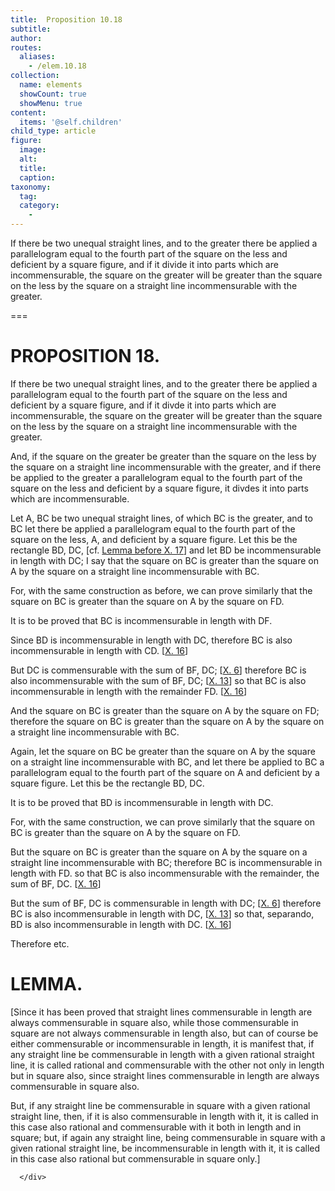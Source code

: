 ```yaml
---
title:  Proposition 10.18
subtitle: 
author:
routes:
  aliases:
    - /elem.10.18
collection:
  name: elements
  showCount: true
  showMenu: true
content:
  items: '@self.children'
child_type: article
figure:
  image:
  alt:
  title:
  caption:
taxonomy:
  tag:
  category:
    - 
---
```


<p>
       <hi rend="ital">If there be two unequal straight lines, and to the greater there be applied a parallelogram equal to the fourth part of the square on the less and deficient by a square figure, and if it divide it into parts which are incommensurable, the square on the greater will be greater than the square on the less by the square on a straight line incommensurable with the greater.</hi>
      </p>

===

<h1>PROPOSITION 18.</h1>
<p>
       <span class="ital">If there be two unequal straight lines, and to the greater there be applied a parallelogram equal to the fourth part of the square on the less and deficient by a square figure, and if it divde it into parts which are incommensurable, the square on the greater will be greater than the square on the less by the square on a straight line incommensurable with the greater.</span>
      </p>

<p><span class="ital">And, if the square on the greater be greater than the square on the less by the square on a straight line incommensurable with the greater, and if there be applied to the greater a parallelogram equal to the fourth part of the square on the less and deficient by a square figure, it divdes it into parts which are incommensurable</span>. </p>

<p>Let <span class="ital">A</span>, <span class="ital">BC</span> be two unequal straight lines, of which <span class="ital">BC</span> is the greater, and to <span class="ital">BC</span> let there be applied a parallelogram equal to the fourth part of the square on the less, <span class="ital">A</span>, and deficient by a square figure. Let this be the rectangle <span class="ital">BD</span>, <span class="ital">DC</span>, [cf. <a href="/elem.10.16.l.1">Lemma before X. 17</a>]  and let <span class="ital">BD</span> be incommensurable in length with <span class="ital">DC</span>; I say that the square on <span class="ital">BC</span> is greater than the square on <span class="ital">A</span> by the square on a straight line incommensurable with <span class="ital">BC</span>. </p>

<p>For, with the same construction as before, we can prove similarly that the square on <span class="ital">BC</span> is greater than the square on <span class="ital">A</span> by the square on <span class="ital">FD</span>. </p>

<p>It is to be proved that <span class="ital">BC</span> is incommensurable in length with <span class="ital">DF</span>. <pb n="46"/></p>

<p>Since <span class="ital">BD</span> is incommensurable in length with <span class="ital">DC</span>, therefore <span class="ital">BC</span> is also incommensurable in length with <span class="ital">CD</span>. [<a href="/elem.10.16">X. 16</a>] </p>

<p>But <span class="ital">DC</span> is commensurable with the sum of <span class="ital">BF</span>, <span class="ital">DC</span>; [<a href="/elem.10.6">X. 6</a>] therefore <span class="ital">BC</span> is also incommensurable with the sum of <span class="ital">BF</span>, <span class="ital">DC</span>; [<a href="/elem.10.13">X. 13</a>] so that <span class="ital">BC</span> is also incommensurable in length with the remainder <span class="ital">FD</span>. [<a href="/elem.10.16">X. 16</a>] </p>

<p>And the square on <span class="ital">BC</span> is greater than the square on <span class="ital">A</span> by the square on <span class="ital">FD</span>; therefore the square on <span class="ital">BC</span> is greater than the square on <span class="ital">A</span> by the square on a straight line incommensurable with <span class="ital">BC</span>. </p>

<p>Again, let the square on <span class="ital">BC</span> be greater than the square on <span class="ital">A</span> by the square on a straight line incommensurable with <span class="ital">BC</span>, and let there be applied to <span class="ital">BC</span> a parallelogram equal to the fourth part of the square on <span class="ital">A</span> and deficient by a square figure. Let this be the rectangle <span class="ital">BD</span>, <span class="ital">DC</span>. </p>

<p>It is to be proved that <span class="ital">BD</span> is incommensurable in length with <span class="ital">DC</span>. </p>

<p>For, with the same construction, we can prove similarly that the square on <span class="ital">BC</span> is greater than the square on <span class="ital">A</span> by the square on <span class="ital">FD</span>. </p>

<p>But the square on <span class="ital">BC</span> is greater than the square on <span class="ital">A</span> by the square on a straight line incommensurable with <span class="ital">BC</span>; therefore <span class="ital">BC</span> is incommensurable in length with <span class="ital">FD</span>. so that <span class="ital">BC</span> is also incommensurable with the remainder, the sum of <span class="ital">BF</span>, <span class="ital">DC</span>. [<a href="/elem.10.16">X. 16</a>] </p>

<p>But the sum of <span class="ital">BF</span>, <span class="ital">DC</span> is commensurable in length with <span class="ital">DC</span>; [<a href="/elem.10.6">X. 6</a>] therefore <span class="ital">BC</span> is also incommensurable in length with <span class="ital">DC</span>, [<a href="/elem.10.13">X. 13</a>] so that, <foreign lang="la">separando</foreign>, <span class="ital">BD</span> is also incommensurable in length with <span class="ital">DC</span>. [<a href="/elem.10.16">X. 16</a>] </p>

<p>Therefore etc.
 </p>
<div id="elem.10.18.l.1" class="lemma">
       <h1>LEMMA.</h1>
       
<p>[Since it has been proved that straight lines commensurable in length are always commensurable in square also, while those commensurable in square are not always commensurable in length also, but can of course be either commensurable or incommensurable in length, it is manifest that, if any straight line be commensurable in length with a given rational straight line, it is called rational and commensurable with the other not only in length but in square also, since straight lines commensurable in length are always commensurable in square also. </p>

       
<p>But, if any straight line be commensurable in square with a given rational straight line, then, if it is also commensurable in length with it, it is called in this case also rational and commensurable with it both in length and in square; but, if again any straight line, being commensurable in square with a given rational straight line, be incommensurable in length with it, it is called in this case also rational but commensurable in square only.]</p>

      </div>
